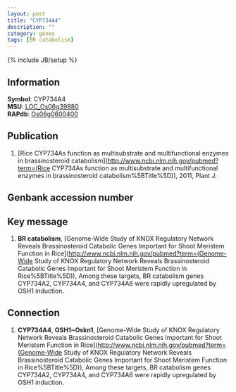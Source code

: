 ```yaml
---
layout: post
title: "CYP734A4"
description: ""
category: genes
tags: [BR catabolism]
---
```

{% include JB/setup %}

## Information
__Symbol__: CYP734A4  
__MSU__: [LOC_Os06g39880](http://rice.plantbiology.msu.edu/cgi-bin/ORF_infopage.cgi?orf=LOC_Os06g39880)  
__RAPdb__: [Os06g0600400](http://rapdb.dna.affrc.go.jp/viewer/gbrowse_details/irgsp1?name=Os06g0600400)  

## Publication
1. [Rice CYP734As function as multisubstrate and multifunctional enzymes in brassinosteroid catabolism](http://www.ncbi.nlm.nih.gov/pubmed?term=(Rice CYP734As function as multisubstrate and multifunctional enzymes in brassinosteroid catabolism%5BTitle%5D)), 2011, Plant J.

## Genbank accession number

## Key message
1. __BR catabolism__, [Genome-Wide Study of KNOX Regulatory Network Reveals Brassinosteroid Catabolic Genes Important for Shoot Meristem Function in Rice](http://www.ncbi.nlm.nih.gov/pubmed?term=(Genome-Wide Study of KNOX Regulatory Network Reveals Brassinosteroid Catabolic Genes Important for Shoot Meristem Function in Rice%5BTitle%5D)), Among these targets, BR catabolism genes CYP734A2, CYP734A4, and CYP734A6 were rapidly upregulated by OSH1 induction.

## Connection
1. __CYP734A4__, __OSH1~Oskn1__, [Genome-Wide Study of KNOX Regulatory Network Reveals Brassinosteroid Catabolic Genes Important for Shoot Meristem Function in Rice](http://www.ncbi.nlm.nih.gov/pubmed?term=(Genome-Wide Study of KNOX Regulatory Network Reveals Brassinosteroid Catabolic Genes Important for Shoot Meristem Function in Rice%5BTitle%5D)), Among these targets, BR catabolism genes CYP734A2, CYP734A4, and CYP734A6 were rapidly upregulated by OSH1 induction.



